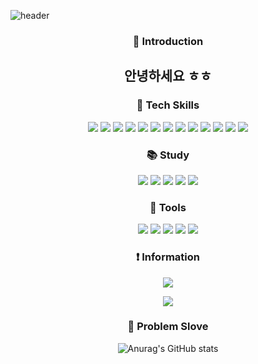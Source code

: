 ![header](https://capsule-render.vercel.app/api?type=slice&color=A100FF&height=200&section=header&text=Hello&fontAlign=80&fontAlignY=17&fontColor=ffffff&fontSize=90&desc=I'M%20SeungSoo&descAlign=79&descAlignY=43&descSize=30&rotate=13)
<div align = center>
    
### :runner: Introduction
## 안녕하세요 ㅎㅎ
### :floppy_disk: Tech Skills
<img src="https://img.shields.io/badge/Python-3776AB?style=flat&logo=python&logoColor=white"/>
<img src="https://img.shields.io/badge/java-007396?style=flat&logo=OpenJDK&logoColor=white">
<img src="https://img.shields.io/badge/JavaScript-F7DF1E?style=flat&logo=javascript&logoColor=white"/>
<img src="https://img.shields.io/badge/REACT-61DAFB?style=flat&logo=react&logoColor=white"/>
   <img src="https://img.shields.io/badge/MySQL-4479A1?style=flat&logo=mysql&logoColor=white"/>
       <img src="https://img.shields.io/badge/FastAPI-009688?style=flat&logo=fastapi&logoColor=white"/>
         <img src="https://img.shields.io/badge/Html5-E34F26?style=flat&logo=html5&logoColor=white"/>
           <img src="https://img.shields.io/badge/CSS3-1572B6?style=flat&logo=css3&logoColor=white"/>
             <img src="https://img.shields.io/badge/Spring Boot-6DB33F?style=flat&logo=springboot&logoColor=white"/>
             <img src="https://img.shields.io/badge/Spring Security-6DB33F?style=flat&logo=springsecurity&logoColor=white"/>
             <img src="https://img.shields.io/badge/PyTorch-EE4C2C?style=flat&logo=pytorch&logoColor=white"/>
             <img src="https://img.shields.io/badge/Anaconda-44A833?style=flat&logo=anaconda&logoColor=white"/>
             <img src="https://img.shields.io/badge/Docker-2496ED?style=flat&logo=docker&logoColor=white"/>
</div>
<div align = center>
    
### :books: Study

  <img src="https://img.shields.io/badge/Oracle-F80000?style=flat&logo=oracle&logoColor=white"/>
   <img src="https://img.shields.io/badge/Android-34A853?style=flat&logo=android&logoColor=white"/>
   <img src="https://img.shields.io/badge/AndroidStudio-3DDC84?style=flat&logo=androidstudio&logoColor=white"/>
   <img src="https://img.shields.io/badge/Pandas-150458?style=flat&logo=pandas&logoColor=white"/>
       <img src="https://img.shields.io/badge/TypeScript-3178C6?style=flat&logo=typescript&logoColor=white"/>
</div>

<div align = center>

### :hammer: Tools


 <img src="https://img.shields.io/badge/GitHub-181717?style=flat&logo=github&logoColor=white"/>

 <img src="https://img.shields.io/badge/Figma-F24E1E?style=flat&logo=figma&logoColor=white"/>

 <img src="https://img.shields.io/badge/Notion-000000?style=flat&logo=notion&logoColor=white"/>
 
 <img src="https://img.shields.io/badge/Git-F05032?style=flat&logo=git&logoColor=white"/>
 
 <img src="https://img.shields.io/badge/Slack-4A154B?style=flat&logo=slack&logoColor=white"/>


</div>

<div align = center>



    
### :exclamation: Information

<a href="https://www.notion.so/bf835273a54b499bb619e5b94e810d4e?pvs=4" >  
        <img src="https://img.shields.io/badge/나의 정보-000000?style=flat&logo=notion&logoColor=white"/> </a>

<a href="mailto:bnj021212@gmail.com"><img src="https://img.shields.io/badge/메일-EA4335?style=flat-square&logo=gmail&logoColor=white&link=mailto:bnj021212@gmail.com"/></a>

</div>

<div align = center>
    
### :key: Problem Slove

![Anurag's GitHub stats](https://github-readme-stats.vercel.app/api?username=costudying&show_icons=true&theme=dark)   

</div>





   


